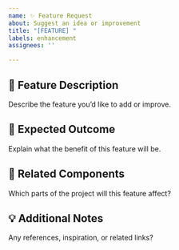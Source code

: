 ```yaml
---
name: ✨ Feature Request
about: Suggest an idea or improvement
title: "[FEATURE] "
labels: enhancement
assignees: ''

---
```


## 🚀 Feature Description

Describe the feature you’d like to add or improve.

## 🎯 Expected Outcome

Explain what the benefit of this feature will be.

## 🔗 Related Components

Which parts of the project will this feature affect?

## 💡 Additional Notes

Any references, inspiration, or related links?
